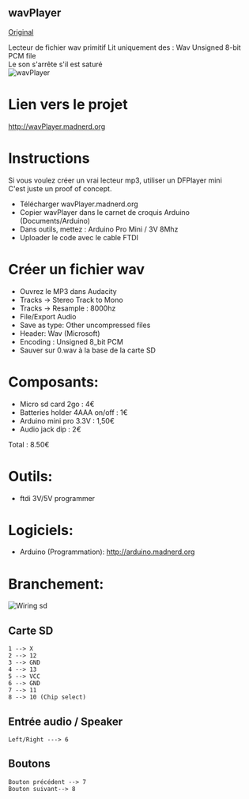 wavPlayer
----------
[Original](https://github.com/pigetArduino/wavPlayer/blob/master/readme.md)

Lecteur de fichier wav primitif
Lit uniquement des : Wav Unsigned 8-bit PCM file   
Le son s'arrête s'il est saturé   
![wavPlayer](https://github.com/pigetArduino/wavPlayer/blob/master/doc/wavPlayer.jpg)   

# Lien vers le projet
http://wavPlayer.madnerd.org

# Instructions
Si vous voulez créer un vrai lecteur mp3, utiliser un DFPlayer mini   
C'est juste un proof of concept.    

* Télécharger wavPlayer.madnerd.org
* Copier wavPlayer dans le carnet de croquis Arduino (Documents/Arduino)
* Dans outils, mettez : Arduino Pro Mini / 3V 8Mhz
* Uploader le code avec le cable FTDI

# Créer un fichier wav
* Ouvrez le MP3 dans Audacity
* Tracks -> Stereo Track to Mono
* Tracks -> Resample : 8000hz
* File/Export Audio
* Save as type: Other uncompressed files
* Header: Wav (Microsoft)
* Encoding : Unsigned 8_bit PCM
* Sauver sur 0.wav à la base de la carte SD

# Composants:
* Micro sd card 2go : 4€
* Batteries holder 4AAA on/off : 1€ 
* Arduino mini pro 3.3V : 1,50€
* Audio jack dip : 2€  

Total : 8.50€   

#  Outils:
 * ftdi 3V/5V programmer

# Logiciels:
  * Arduino (Programmation): http://arduino.madnerd.org

# Branchement:
![Wiring sd](https://github.com/pigetArduino/wavPlayer/blob/master/doc/sdcard_wiring.png)
##  Carte SD
```
1 --> X
2 --> 12
3 --> GND
4 --> 13
5 --> VCC
6 --> GND
7 --> 11
8 --> 10 (Chip select)
```
## Entrée audio / Speaker
```
Left/Right ---> 6
```

## Boutons
```
Bouton précédent --> 7
Bouton suivant--> 8
```

